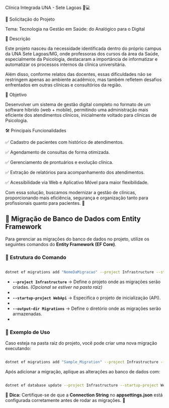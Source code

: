 Clínica Integrada UNA - Sete Lagoas 🏥💻

📌 Solicitação do Projeto

Tema: Tecnologia na Gestão em Saúde: do Analógico para o Digital

🔎 Descrição

Este projeto nasceu da necessidade identificada dentro do próprio campus da UNA Sete Lagoas/MG, onde professoras dos cursos da área da Saúde, especialmente da Psicologia, destacaram a importância de informatizar e automatizar os processos internos da clínica universitária.


Além disso, conforme relatos das docentes, essas dificuldades não se restringem apenas ao ambiente acadêmico, mas também refletem desafios enfrentados em outras clínicas e consultórios da região.


🎯 Objetivo

Desenvolver um sistema de gestão digital completo no formato de um software híbrido (web + mobile), permitindo uma administração mais eficiente dos atendimentos clínicos, inicialmente voltado para clínicas de Psicologia.


🛠 Principais Funcionalidades

✅ Cadastro de pacientes com histórico de atendimentos.

✅ Agendamento de consultas de forma otimizada.

✅ Gerenciamento de prontuários e evolução clínica.

✅ Extração de relatórios para acompanhamento dos atendimentos.

✅ Acessibilidade via Web e Aplicativo Móvel para maior flexibilidade.


Com essa solução, buscamos modernizar a gestão de clínicas, proporcionando mais eficiência, segurança e organização tanto para profissionais quanto para pacientes. 🚀







## 🔄 **Migração de Banco de Dados com Entity Framework**  

Para gerenciar as migrações do banco de dados no projeto, utilize os seguintes comandos do **Entity Framework (EF Core)**. 


### 📌 **Estrutura do Comando**  

```bash

dotnet ef migrations add "NomeDaMigracao" --project Infrastructure --startup-project WebApi --output-dir Migrations
```

- **`--project Infrastructure`** → Define o projeto onde as migrações serão criadas. *(Opcional se estiver na pasta raiz)*
- 
- **`--startup-project WebApi`** → Especifica o projeto de inicialização (API).
-  
- **`--output-dir Migrations`** → Define o diretório onde as migrações serão armazenadas.
- 

### 📌 **Exemplo de Uso**  

Caso esteja na pasta raiz do projeto, você pode criar uma nova migração executando:  

```bash

dotnet ef migrations add "Sample_Migration" --project Infrastructure --startup-project WebApi --output-dir Migrations

```

Após adicionar a migração, aplique as alterações ao banco de dados com: 

```bash

dotnet ef database update --project Infrastructure --startup-project WebApi

```


🔹 **Dica:** Certifique-se de que a **Connection String** no **appsettings.json** está configurada corretamente antes de rodar as migrações. 🚀
